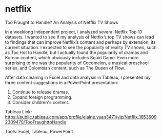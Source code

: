 # netflix
Too Fraught to Handle? An Analysis of Netflix TV Shows

In a weeklong independent project, I analyzed several Netflix Top 10 datasets. I wanted to see if my analysis of Netflix’s top TV shows can lead to findings that can improve Netflix’s content and perhaps by extension, its current situation. I expected to see the popularity of reality TV shows, such as Too Hot to Handle, but I actually found the popularity of dramas and Korean content, which obviously includes Squid Game. Even more surprising to me was the popularity of Cocomelon, a musical preschool series, and Colombian content, such as The Queen of Flow.

After data cleaning in Excel and data analysis in Tableau, I presented my three content suggestions in a PowerPoint presentation:
1.	Continue to release dramas.
2.	Expand foreign programming.
3.	Consider children's content.

Tableau Link: <link>https://public.tableau.com/app/profile/elaine.yuan3471/viz/Netflix_16536092309470/TooFraughttoHandle</link>

Tools: Excel, Tableau, PowerPoint
